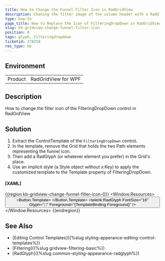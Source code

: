 ```yaml
---
title: How to Change the Funnel Filter Icon in RadGridView
description: Chaning the filter image of the column header with a RadGlyph element
type: how-to
page_title: How to Replace the Icon of FilteringDropDown in RadGridView
slug: kb-gridview-change-funnel-filter-icon
position: 0
tags: glyph, filteringdropdown
ticketid: 278258
res_type: kb
---
```


## Environment
<table>
	<tr>
		<td>Product</td>
		<td>RadGridView for WPF</td>
	</tr>
</table>

## Description

How to change the filter icon of the FilteringDropDown control in RadGrdView

## Solution

1. Extract the ControlTemplate of the `FilteringDropDown` control.
2. In the template, remove the Grid that holds the two Path elements representing the funnel icon.
3. Then add a RadGlyph (or whatever element you prefer) in the Grid's place.
4. Use an implicit style (a Style object without x:Key) to apply the customized template to the Template property of FilteringDropDown.

#### __[XAML]__
{{region kb-gridview-change-funnel-filter-icon-0}}
	<Window.Resources>
		<ControlTemplate TargetType="telerik:FilteringDropDown" x:Key="DistinctFilterControlTemplate">
			<Grid>
				<Button x:Name="PART_DropDownButton">
					<Button.Template>
						<ControlTemplate TargetType="Button">
							<ContentPresenter/>
						</ControlTemplate>
					</Button.Template>
					<Border Cursor="Hand" MinWidth="22" Background="Transparent">
						<!-- the custom icon -->
						<telerik:RadGlyph FontSize="16" Glyph="&#xe91e;" Foreground="{TemplateBinding Foreground}" />                     
					</Border>
				</Button>
				<Popup x:Name="PART_DropDownPopup" StaysOpen="True" AllowsTransparency="True" PopupAnimation="Slide"/>
			</Grid>
		</ControlTemplate>
		<Style TargetType="telerik:FilteringDropDown">
			<Setter Property="Template" Value="{StaticResource DistinctFilterControlTemplate}"/>
		</Style>
	</Window.Resources>
{{endregion}}

## See Also
* [Editing Control Templates]({%slug styling-apperance-editing-control-templates%})
* [Filtering]({%slug gridview-filtering-basic%})
* [RadGlyph]({%slug common-styling-appearance-radglyph%})